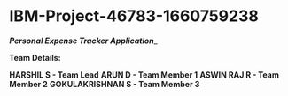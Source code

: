# IBM-Project-46783-1660759238
_**Personal Expense Tracker Application**__

**Team Details:**

**HARSHIL S - Team Lead**
**ARUN D - Team Member 1**
**ASWIN RAJ R - Team Member 2**
**GOKULAKRISHNAN S - Team Member 3**
